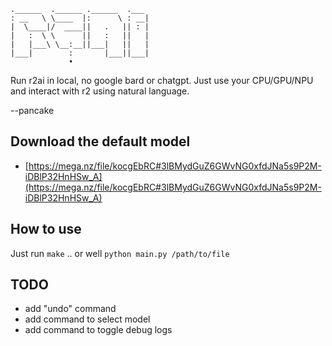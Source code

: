 ```
.______  .______ .______  .___ 
: __   \ \____  |:      \ : __|
|  \____|/  ____||   .   || : |
|   :  \ \      ||   :   ||   |
|   |___\ \__:__||___|   ||   |
|___|        :       |___||___|
             •                 
```

Run r2ai in local, no google bard or chatgpt. Just use your CPU/GPU/NPU and interact with r2 using natural language.

--pancake

## Download the default model

* [https://mega.nz/file/kocgEbRC#3lBMydGuZ6GWvNG0xfdJNa5s9P2M-iDBlP32HnHSw_A](https://mega.nz/file/kocgEbRC#3lBMydGuZ6GWvNG0xfdJNa5s9P2M-iDBlP32HnHSw_A)

## How to use

Just run `make` .. or well `python main.py /path/to/file`

## TODO

* add "undo" command
* add command to select model
* add command to toggle debug logs

